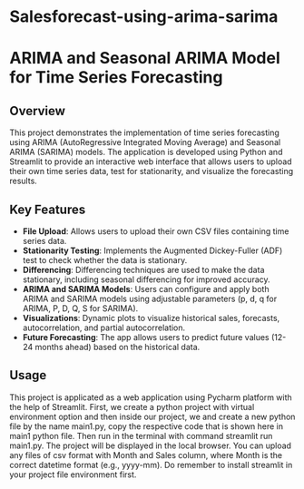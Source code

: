 # Salesforecast-using-arima-sarima
# ARIMA and Seasonal ARIMA Model for Time Series Forecasting

## Overview
This project demonstrates the implementation of time series forecasting using ARIMA (AutoRegressive Integrated Moving Average) and Seasonal ARIMA (SARIMA) models. The application is developed using Python and Streamlit to provide an interactive web interface that allows users to upload their own time series data, test for stationarity, and visualize the forecasting results.

## Key Features
- **File Upload**: Allows users to upload their own CSV files containing time series data.
- **Stationarity Testing**: Implements the Augmented Dickey-Fuller (ADF) test to check whether the data is stationary.
- **Differencing**: Differencing techniques are used to make the data stationary, including seasonal differencing for improved accuracy.
- **ARIMA and SARIMA Models**: Users can configure and apply both ARIMA and SARIMA models using adjustable parameters (p, d, q for ARIMA, P, D, Q, S for SARIMA).
- **Visualizations**: Dynamic plots to visualize historical sales, forecasts, autocorrelation, and partial autocorrelation.
- **Future Forecasting**: The app allows users to predict future values (12-24 months ahead) based on the historical data.

## Usage
This project is applicated as a web application using Pycharm platform with the help of Streamlit. First, we create a python project with virtual environment option and then inside our project, we and create a new python file by the name main1.py,  copy the respective code that is shown here in main1 python file. Then run in the terminal with command streamlit run main1.py. The project will be displayed in the local browser.
You can upload any files of csv format with Month and Sales column, where Month is the correct datetime format (e.g., yyyy-mm).
Do remember to install streamlit in your project file environment first.
